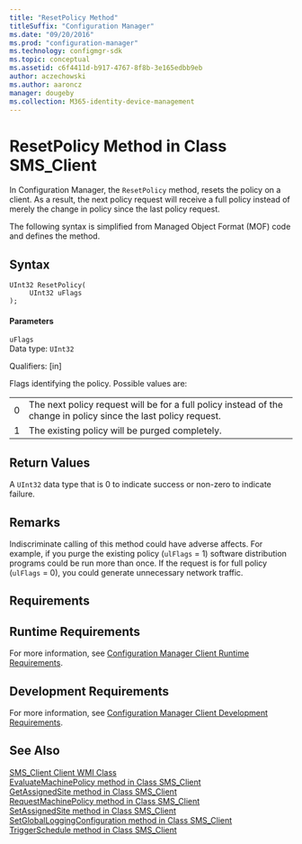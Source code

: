 ```yaml
---
title: "ResetPolicy Method"
titleSuffix: "Configuration Manager"
ms.date: "09/20/2016"
ms.prod: "configuration-manager"
ms.technology: configmgr-sdk
ms.topic: conceptual
ms.assetid: c6f4411d-b917-4767-8f8b-3e165edbb9eb
author: aczechowski
ms.author: aaroncz
manager: dougeby
ms.collection: M365-identity-device-management
---
```

# ResetPolicy Method in Class SMS_Client
In Configuration Manager, the `ResetPolicy` method, resets the policy on a client. As a result, the next policy request will receive a full policy instead of merely the change in policy since the last policy request.  

 The following syntax is simplified from Managed Object Format (MOF) code and defines the method.  

## Syntax  

```  
UInt32 ResetPolicy(  
     UInt32 uFlags  
);  
```  

#### Parameters  
 `uFlags`  
 Data type: `UInt32`  

 Qualifiers: [in]  

 Flags identifying the policy. Possible values are:  

|||  
|-|-|  
|0|The next policy request will be for a full policy instead of the change in policy since the last policy request.|  
|1|The existing policy will be purged completely.|  

## Return Values  
 A `UInt32` data type that is 0 to indicate success or non-zero to indicate failure.  

## Remarks  
 Indiscriminate calling of this method could have adverse affects. For example, if you purge the existing policy (`ulFlags` = 1) software distribution programs could be run more than once. If the request is for full policy (`ulFlags` = 0), you could generate unnecessary network traffic.  

## Requirements  

## Runtime Requirements  
 For more information, see [Configuration Manager Client Runtime Requirements](../../../../../develop/core/reqs/client-runtime-requirements.md).  

## Development Requirements  
 For more information, see [Configuration Manager Client Development Requirements](../../../../../develop/core/reqs/client-development-requirements.md).  

## See Also  
 [SMS_Client Client WMI Class](../../../../../develop/reference/core/clients/client-classes/sms_client-client-wmi-class.md)   
 [EvaluateMachinePolicy method in Class SMS_Client](../../../../../develop/reference/core/clients/client-classes/evaluatemachinepolicy-method-in-class-sms_client.md)   
 [GetAssignedSite method in Class SMS_Client](../../../../../develop/reference/core/clients/client-classes/getassignedsite-method-in-class-sms_client.md)   
 [RequestMachinePolicy method in Class SMS_Client](../../../../../develop/reference/core/clients/client-classes/requestmachinepolicy-method-in-class-sms_client.md)   
 [SetAssignedSite method in Class SMS_Client](../../../../../develop/reference/core/clients/client-classes/setassignedsite-method-in-class-sms_client.md)   
 [SetGlobalLoggingConfiguration method in Class SMS_Client](../../../../../develop/reference/core/clients/client-classes/setgloballoggingconfiguration-method-in-class-sms_client.md)   
 [TriggerSchedule method in Class SMS_Client](../../../../../develop/reference/core/clients/client-classes/triggerschedule-method-in-class-sms_client.md)
